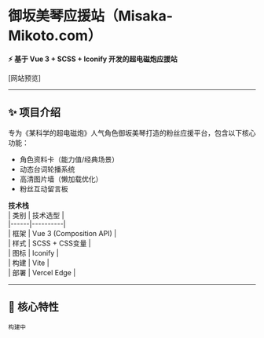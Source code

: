 # 御坂美琴应援站（Misaka-Mikoto.com）  
​**⚡ 基于 Vue 3 + SCSS + Iconify 开发的超电磁炮应援站**​  

[网站预览]

---

## ✨ 项目介绍  
专为《某科学的超电磁炮》人气角色御坂美琴打造的粉丝应援平台，包含以下核心功能：  
- 角色资料卡（能力值/经典场景）  
- 动态台词轮播系统  
- 高清图片墙（懒加载优化）  
- 粉丝互动留言板  

​**技术栈**​  
| 类别 | 技术选型 |  
|------|----------|  
| 框架 | Vue 3 (Composition API) |  
| 样式 | SCSS + CSS变量 |  
| 图标 | Iconify |  
| 构建 | Vite |  
| 部署 | Vercel Edge |  

---

## 🚀 核心特性  
```
构建中
```
